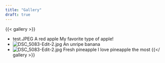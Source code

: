 ```yaml
---
title: "Gallery"
draft: true
---
```

{{< gallery >}}
- test.JPEG
  A red apple
  My favorite type of apple!
- ![DSC_5083-Edit-2.jpg](https://s2.loli.net/2024/12/11/mPOHNKQJxwjCzpL.jpg)
  An unripe banana
- ![DSC_5083-Edit-2.jpg](https://s2.loli.net/2024/12/11/mPOHNKQJxwjCzpL.jpg)
  Fresh pineapple
  I love pineapple the most
{{</ gallery >}}